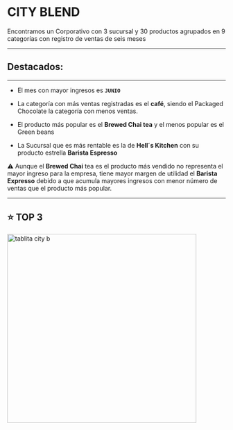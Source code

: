 # CITY BLEND
Encontramos un Corporativo con 3 sucursal y 30 productos agrupados en 9 categorías con registro de ventas de seis meses


***
## Destacados:
***


- El mes con mayor ingresos es **`JUNIO`**
- La categoría con más ventas registradas es el **café**, siendo el Packaged Chocolate la categoría con menos ventas.
- El producto más popular es el **Brewed Chai tea** y el menos popular es el Green beans

- La Sucursal que es más rentable es la de  **Hell´s Kitchen** con su producto estrella **Barista Espresso**
  
:warning: Aunque el **Brewed Chai** tea es el producto más vendido  no representa el mayor ingreso para la empresa, tiene mayor margen de utilidad el **Barista Expresso** debido a que acumula mayores ingresos con menor número de ventas que el producto más popular.
***

## :star:  TOP 3
<img width="436" alt="tablita city b" src="https://github.com/user-attachments/assets/d5b47389-ad10-4635-99dc-70b2845966c4">


